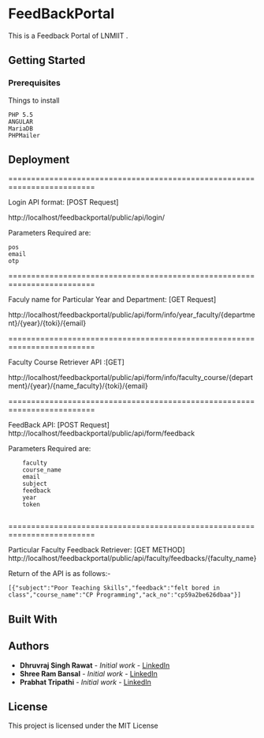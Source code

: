 # FeedBackPortal

This is a Feedback Portal of LNMIIT .

## Getting Started



### Prerequisites

Things to install 

```
PHP 5.5
ANGULAR
MariaDB
PHPMailer
```

## Deployment

=========================================================================

Login API format: [POST Request]

http://localhost/feedbackportal/public/api/login/

Parameters Required are:
```
pos
email
otp
```

=========================================================================

Faculy name for Particular Year and Department: [GET Request]

http://localhost/feedbackportal/public/api/form/info/year_faculty/{department}/{year}/{toki}/{email}

=========================================================================

Faculty Course Retriever API :[GET]

http://localhost/feedbackportal/public/api/form/info/faculty_course/{department}/{year}/{name_faculty}/{toki}/{email}

=========================================================================

FeedBack API: [POST Request]
http://localhost/feedbackportal/public/api/form/feedback

Parameters Required are:
```
    faculty
    course_name
    email
    subject
    feedback
    year
    token
    
```
=========================================================================

Particular Faculty Feedback Retriever: [GET METHOD]
http://localhost/feedbackportal/public/api/faculty/feedbacks/{faculty_name}

Return of the API is as follows:-
```
[{"subject":"Poor Teaching Skills","feedback":"felt bored in class","course_name":"CP Programming","ack_no":"cp59a2be626dbaa"}]
```

## Built With


## Authors

* **Dhruvraj Singh Rawat** - *Initial work* - [LinkedIn](https://www.linkedin.com/in/dhruvrajrawat/)
* **Shree Ram Bansal** - *Initial work* - [LinkedIn](https://www.linkedin.com/in/shree-ram-b-a48786104/)
* **Prabhat Tripathi** - *Initial work* - [LinkedIn]()



## License

This project is licensed under the MIT License 


